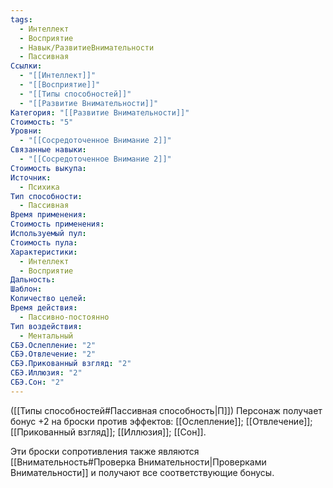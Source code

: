 ```yaml
---
tags:
  - Интеллект
  - Восприятие
  - Навык/РазвитиеВнимательности
  - Пассивная
Ссылки:
  - "[[Интеллект]]"
  - "[[Восприятие]]"
  - "[[Типы способностей]]"
  - "[[Развитие Внимательности]]"
Категория: "[[Развитие Внимательности]]"
Стоимость: "5"
Уровни:
  - "[[Сосредоточенное Внимание 2]]"
Связанные навыки:
  - "[[Сосредоточенное Внимание 2]]"
Стоимость выкупа: 
Источник:
  - Психика
Тип способности:
  - Пассивная
Время применения: 
Стоимость применения: 
Используемый пул: 
Стоимость пула: 
Характеристики:
  - Интеллект
  - Восприятие
Дальность: 
Шаблон: 
Количество целей: 
Время действия:
  - Пассивно-постоянно
Тип воздействия:
  - Ментальный
СБЭ.Ослепление: "2"
СБЭ.Отвлечение: "2"
СБЭ.Прикованный взгляд: "2"
СБЭ.Иллюзия: "2"
СБЭ.Сон: "2"
---
```

([[Типы способностей#Пассивная способность|П]]) Персонаж получает бонус +2 на броски против эффектов: [[Ослепление]]; [[Отвлечение]]; [[Прикованный взгляд]]; [[Иллюзия]]; [[Сон]].

Эти броски сопротивления также являются [[Внимательность#Проверка Внимательности|Проверками Внимательности]] и получают все соответствующие бонусы.  